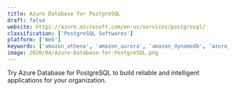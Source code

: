 ```yaml
---
title: Azure Database for PostgreSQL
draft: false 
website: https://azure.microsoft.com/en-us/services/postgresql/
classification: ['PostgreSQL Softwares']
platform: ['Web']
keywords: ['amazon_athena', 'amazon_aurora', 'amazon_dynamodb', 'azure_cosmos_db', 'caspio', 'db2', 'dbeaver', 'dbvisualizer', 'excel_database_tasks_(edt)', 'kloudio', 'mongodb_atlas', 'mongodb_cloud_manager', 'navicat_premium', 'ninox', 'prometheus', 'sap_hana', 'sql_developer', 'sequel_pro', 'simpledb', 'zoho_creator', 'dbforge_studio_for_mysql', 'phpmyadmin']
image: 2020/04/Azure-Database-for-PostgreSQL.png
---
```

Try Azure Database for PostgreSQL to build reliable and intelligent applications for your organization.